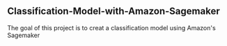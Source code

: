 ## Classification-Model-with-Amazon-Sagemaker

The goal of this project is to creat a classification model using Amazon's Sagemaker

